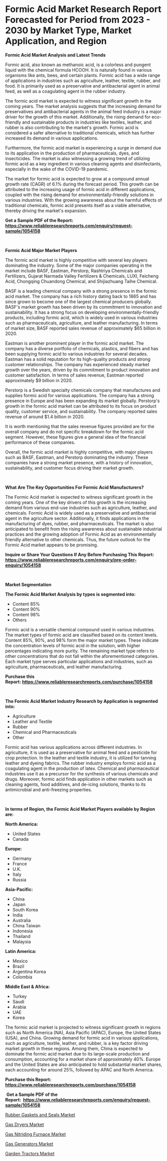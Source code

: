 <p><h1>Formic Acid Market Research Report Forecasted for Period from 2023 -  2030 by Market Type, Market Application, and Region</h1></p><p><strong>Formic Acid Market Analysis and Latest Trends</strong></p>
<p><p>Formic acid, also known as methanoic acid, is a colorless and pungent liquid with the chemical formula HCOOH. It is naturally found in various organisms like ants, bees, and certain plants. Formic acid has a wide range of applications in industries such as agriculture, leather, textile, rubber, and food. It is primarily used as a preservative and antibacterial agent in animal feed, as well as a coagulating agent in the rubber industry.</p><p>The formic acid market is expected to witness significant growth in the coming years. The market analysis suggests that the increasing demand for preservatives and antibacterial agents in the animal feed industry is a major driver for the growth of this market. Additionally, the rising demand for eco-friendly and sustainable products in industries like textiles, leather, and rubber is also contributing to the market's growth. Formic acid is considered a safer alternative to traditional chemicals, which has further increased its demand in various applications.</p><p>Furthermore, the formic acid market is experiencing a surge in demand due to its application in the production of pharmaceuticals, dyes, and insecticides. The market is also witnessing a growing trend of utilizing formic acid as a key ingredient in various cleaning agents and disinfectants, especially in the wake of the COVID-19 pandemic.</p><p>The market for formic acid is expected to grow at a compound annual growth rate (CAGR) of 6.1% during the forecast period. This growth can be attributed to the increasing usage of formic acid in different applications, coupled with the rising demand for environmentally-friendly solutions in various industries. With the growing awareness about the harmful effects of traditional chemicals, formic acid presents itself as a viable alternative, thereby driving the market's expansion.</p></p>
<p><strong>Get a Sample PDF of the Report:&nbsp; <a href="https://www.reliableresearchreports.com/enquiry/request-sample/1054158">https://www.reliableresearchreports.com/enquiry/request-sample/1054158</a></strong></p>
<p>&nbsp;</p>
<p><strong>Formic Acid Major Market Players</strong></p>
<p><p>The formic acid market is highly competitive with several key players dominating the industry. Some of the major companies operating in the market include BASF, Eastman, Perstorp, Rashtriya Chemicals and Fertilizers, Gujarat Narmada Valley Fertilizers & Chemicals, LUXI, Feicheng Acid, Chongqing Chuandong Chemical, and Shijiazhuang Taihe Chemical.</p><p>BASF is a leading chemical company with a strong presence in the formic acid market. The company has a rich history dating back to 1865 and has since grown to become one of the largest chemical producers globally. BASF's market growth has been driven by its commitment to innovation and sustainability. It has a strong focus on developing environmentally-friendly products, including formic acid, which is widely used in various industries such as pharmaceuticals, agriculture, and leather manufacturing. In terms of market size, BASF reported sales revenue of approximately $65 billion in 2020.</p><p>Eastman is another prominent player in the formic acid market. The company has a diverse portfolio of chemicals, plastics, and fibers and has been supplying formic acid to various industries for several decades. Eastman has a solid reputation for its high-quality products and strong customer relationships. The company has experienced steady market growth over the years, driven by its commitment to product innovation and customer satisfaction. In terms of sales revenue, Eastman reported approximately $9 billion in 2020.</p><p>Perstorp is a Swedish specialty chemicals company that manufactures and supplies formic acid for various applications. The company has a strong presence in Europe and has been expanding its market globally. Perstorp's growth in the formic acid market can be attributed to its focus on product quality, customer service, and sustainability. The company reported sales revenue of around $1.4 billion in 2020.</p><p>It is worth mentioning that the sales revenue figures provided are for the overall company and do not specific breakdown for the formic acid segment. However, these figures give a general idea of the financial performance of these companies.</p><p>Overall, the formic acid market is highly competitive, with major players such as BASF, Eastman, and Perstorp dominating the industry. These companies have a strong market presence, with a history of innovation, sustainability, and customer focus driving their market growth.</p></p>
<p>&nbsp;</p>
<p><strong>What Are The Key Opportunities For Formic Acid Manufacturers?</strong></p>
<p><p>The Formic Acid market is expected to witness significant growth in the coming years. One of the key drivers of this growth is the increasing demand from various end-use industries such as agriculture, leather, and chemicals. Formic Acid is widely used as a preservative and antibacterial agent in the agriculture sector. Additionally, it finds applications in the manufacturing of dyes, rubber, and pharmaceuticals. The market is also anticipated to benefit from the rising awareness about sustainable industrial practices and the growing adoption of Formic Acid as an environmentally friendly alternative to other chemicals. Thus, the future outlook for the Formic Acid market appears to be promising.</p></p>
<p><strong>Inquire or Share Your Questions If Any Before Purchasing This Report: <a href="https://www.reliableresearchreports.com/enquiry/pre-order-enquiry/1054158">https://www.reliableresearchreports.com/enquiry/pre-order-enquiry/1054158</a></strong></p>
<p>&nbsp;</p>
<p><strong>Market Segmentation</strong></p>
<p><strong>The Formic Acid Market Analysis by types is segmented into:</strong></p>
<p><ul><li>Content 85%</li><li>Content 90%</li><li>Content 98%</li><li>Others</li></ul></p>
<p><p>Formic acid is a versatile chemical compound used in various industries. The market types of formic acid are classified based on its content levels. Content 85%, 90%, and 98% form the major market types. These indicate the concentration levels of formic acid in the solution, with higher percentages indicating more purity. The remaining market type refers to other concentrations that do not fall within the aforementioned categories. Each market type serves particular applications and industries, such as agriculture, pharmaceuticals, and leather manufacturing.</p></p>
<p><strong>Purchase this Report:&nbsp;<a href="https://www.reliableresearchreports.com/purchase/1054158">https://www.reliableresearchreports.com/purchase/1054158</a></strong></p>
<p>&nbsp;</p>
<p><strong>The Formic Acid Market Industry Research by Application is segmented into:</strong></p>
<p><ul><li>Agriculture</li><li>Leather and Textile</li><li>Rubber</li><li>Chemical and Pharmaceuticals</li><li>Other</li></ul></p>
<p><p>Formic acid has various applications across different industries. In agriculture, it is used as a preservative for animal feed and a pesticide for crop protection. In the leather and textile industry, it is utilized for tanning leather and dyeing fabrics. The rubber industry employs formic acid as a coagulating agent in the production of latex. Chemical and pharmaceutical industries use it as a precursor for the synthesis of various chemicals and drugs. Moreover, formic acid finds application in other markets such as cleaning agents, food additives, and de-icing solutions, thanks to its antimicrobial and anti-freezing properties.</p></p>
<p>&nbsp;</p>
<p><strong>In terms of Region, the Formic Acid Market Players available by Region are:</strong></p>
<p>
    <p> <strong> North America: </strong>
        <ul>
            <li>United States</li>
            <li>Canada</li>
        </ul>
        </p> 
    <p> <strong> Europe: </strong>
        <ul>
            <li>Germany</li>
            <li>France</li>
            <li>U.K.</li>
            <li>Italy</li>
            <li>Russia</li>
        </ul>
        </p> 
    <p> <strong> Asia-Pacific: </strong>
        <ul>
            <li>China</li>
            <li>Japan</li>
            <li>South Korea</li>
            <li>India</li>
            <li>Australia</li>
            <li>China Taiwan</li>
            <li>Indonesia</li>
            <li>Thailand</li>
            <li>Malaysia</li>
        </ul>
        </p> 
    <p> <strong> Latin America: </strong>
        <ul>
            <li>Mexico</li>
            <li>Brazil</li>
            <li>Argentina Korea</li>
            <li>Colombia</li>
        </ul>
        </p> 
    <p> <strong> Middle East & Africa: </strong>
        <ul>
            <li>Turkey</li>
            <li>Saudi</li>
            <li>Arabia</li>
            <li>UAE</li>
            <li>Korea</li>
        </ul>
    </p>
    </p>
<p><p>The formic acid market is projected to witness significant growth in regions such as North America (NA), Asia Pacific (APAC), Europe, the United States (USA), and China. Growing demand for formic acid in various applications, such as agriculture, textile, leather, and rubber, is a key factor driving market growth in these regions. Among them, China is expected to dominate the formic acid market due to its large-scale production and consumption, accounting for a market share of approximately 40%. Europe and the United States are also anticipated to hold substantial market shares, each accounting for around 25%, followed by APAC and North America.</p></p>
<p><strong>Purchase this Report: <a href="https://www.reliableresearchreports.com/purchase/1054158">https://www.reliableresearchreports.com/purchase/1054158</a></strong></p>
<p>&nbsp;<strong>Get a Sample PDF of the Report:&nbsp;&nbsp;<a href="https://www.reliableresearchreports.com/enquiry/request-sample/1054158">https://www.reliableresearchreports.com/enquiry/request-sample/1054158</a></strong></p>
<p><strong></strong></p>
<p><p><a href="https://medium.com/@twiladurgan/rubber-gaskets-and-seals-market-size-reveals-the-best-marketing-channels-in-global-industry-ecc9cfa84964">Rubber Gaskets and Seals Market</a></p><p><a href="https://medium.com/@lilliandach2023/gas-dryers-market-comprehensive-assessment-by-type-application-and-geography-a83bfe216366">Gas Dryers Market</a></p><p><a href="https://medium.com/@linabernier/gas-nitriding-furnace-market-size-market-outlook-and-market-forecast-2023-to-2030-b8e83f7b9774">Gas Nitriding Furnace Market</a></p><p><a href="https://medium.com/@magaliortiz1955/gas-generators-market-trends-and-market-analysis-forecasted-for-period-2023-2030-5bf86574f725">Gas Generators Market</a></p><p><a href="https://medium.com/@isomgleason/garden-tractors-market-insights-into-market-cagr-market-trends-and-growth-strategies-8ae08232e2ba">Garden Tractors Market</a></p></p>